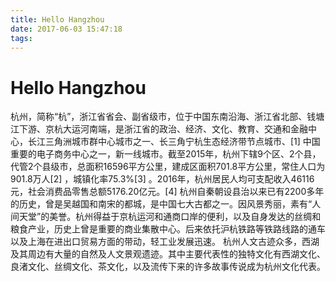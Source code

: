 ```yaml
---
title: Hello Hangzhou
date: 2017-06-03 15:47:18
tags:
---
```

# Hello Hangzhou 

杭州，简称“杭”，浙江省省会、副省级市，位于中国东南沿海、浙江省北部、钱塘江下游、京杭大运河南端，是浙江省的政治、经济、文化、教育、交通和金融中心，长江三角洲城市群中心城市之一、长三角宁杭生态经济带节点城市、[1]  中国重要的电子商务中心之一，新一线城市。截至2015年，杭州下辖9个区、2个县，代管2个县级市，总面积16596平方公里，建成区面积701.8平方公里，常住人口为901.8万人[2]  ，城镇化率75.3%[3]  。2016年，杭州居民人均可支配收入46116元，社会消费品零售总额5176.20亿元。[4] 
杭州自秦朝设县治以来已有2200多年的历史，曾是吴越国和南宋的都城，是中国七大古都之一。因风景秀丽，素有“人间天堂”的美誉。杭州得益于京杭运河和通商口岸的便利，以及自身发达的丝绸和粮食产业，历史上曾是重要的商业集散中心。后来依托沪杭铁路等铁路线路的通车以及上海在进出口贸易方面的带动，轻工业发展迅速。
杭州人文古迹众多，西湖及其周边有大量的自然及人文景观遗迹。其中主要代表性的独特文化有西湖文化、良渚文化、丝绸文化、茶文化，以及流传下来的许多故事传说成为杭州文化代表。